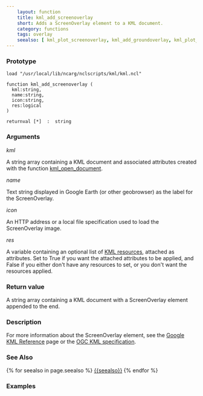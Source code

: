 ```yaml
---
    layout: function
    title: kml_add_screenoverlay
    short: Adds a ScreenOverlay element to a KML document.
    category: functions
    tags: overlay
    seealso: [ kml_plot_screenoverlay, kml_add_groundoverlay, kml_plot_groundoverlay ]
---
```


### Prototype

<pre><code>load "/usr/local/lib/ncarg/nclscripts/kml/kml.ncl"

function kml_add_screenoverlay (
  kml:string,
  name:string,
  icon:string,
  res:logical
)

returnval [*]  :  string
</code></pre>

### Arguments
*kml*

A string array containing a KML document and associated attributes created with the function [kml_open_document]({{site.url}}/functions/kml_open_document.html).

*name*

Text string displayed in Google Earth (or other geobrowser) as the label for the ScreenOverlay.

*icon*

An HTTP address or a local file specification used to load the ScreenOverlay image.

*res*

A variable containing an optional list of [KML resources]({{site.url}}/resources), attached as attributes. Set to True if you want the attached attributes to be applied, and False if you either don't have any resources to set, or you don't want the resources applied.

### Return value

A string array containing a KML document with a ScreenOverlay element appended to the end.

### Description

For more information about the ScreenOverlay element, see the [Google KML Reference](https://developers.google.com/kml/documentation/kmlreference#screenoverlay) page or the [OGC KML specification](http://www.opengeospatial.org/standards/kml/).

### See Also

{% for seealso in page.seealso %}
[{{seealso}}]({{site.url}}/functions/{{seealso}}.html)
{% endfor %}

### Examples


